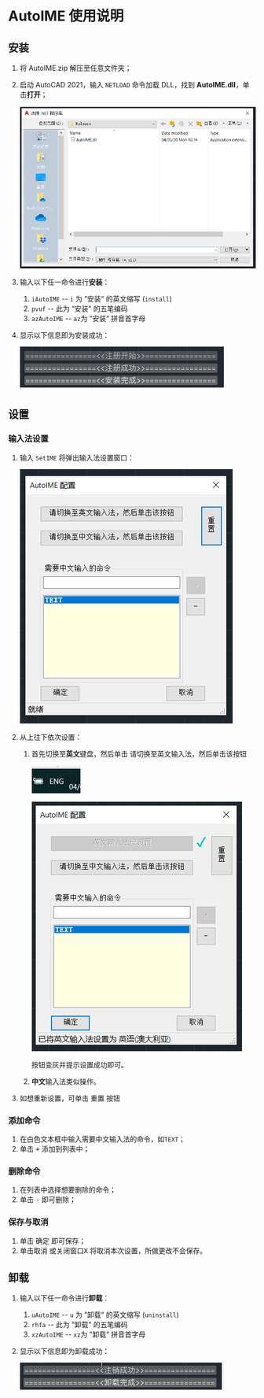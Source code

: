 # AutoIME 使用说明

## 安装

1. 将 AutoIME.zip 解压至任意文件夹；

2. 启动 AutoCAD 2021，输入 `NETLOAD` 命令加载 DLL，找到 **AutoIME.dll**，单击**打开**；

   <img src="README/image-20200504225008546.png" alt="image-NETLOAD" style="zoom: 67%;" />

3. 输入以下任一命令进行**安装**：

   1. `iAutoIME` -- `i` 为 ”安装“ 的英文缩写 (`install`)
   2. `pvuf` -- 此为 “安装” 的五笔编码
   3. `azAutoIME` -- `az`为 ”安装“ 拼音首字母

4. 显示以下信息即为安装成功：

   ![image-20200504225646626](README/image-20200504225646626.png)

## 设置

### 输入法设置

1. 输入 `SetIME` 将弹出输入法设置窗口：

   ![image-SETIME](README/image-20200504225940173.png)

2. 从上往下依次设置：

   1. 首先切换至**英文**键盘，然后单击  <kbd>请切换至英文输入法，然后单击该按钮</kbd> 

      ![image-20200504230152017](README/image-20200504230152017.png)

      ![image-20200504230254411](README/image-20200504230254411.png)

      按钮变灰并提示设置成功即可。

   2. **中文**输入法类似操作。
   
3. 如想重新设置，可单击 <kbd>重置</kbd> 按钮

### 添加命令

1. 在白色文本框中输入需要中文输入法的命令，如`TEXT`；
2. 单击 <kbd>+</kbd> 添加到列表中；

### 删除命令

1. 在列表中选择想要删除的命令；
2. 单击 <kbd>-</kbd> 即可删除；

### 保存与取消

1. 单击 <kbd>确定</kbd> 即可保存；
2. 单击<kbd>取消</kbd> 或关闭窗口<kbd>X</kbd> 将取消本次设置，所做更改不会保存。

## 卸载

1. 输入以下任一命令进行**卸载**：

   1. `uAutoIME` -- `u` 为 ”卸载“ 的英文缩写 (`uninstall`)
   2. `rhfa` -- 此为 “卸载” 的五笔编码
   3. `xzAutoIME` -- `xz`为 ”卸载“ 拼音首字母

2. 显示以下信息即为卸载成功：

   ![image-20200504231359788](README/image-20200504231359788.png)